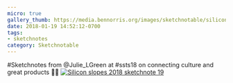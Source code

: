 ```yaml
---
micro: true
gallery_thumb: https://media.bennorris.org/images/sketchnotable/silicon-slopes-2018/silicon-slopes-2018-sketchnote-19.jpg
date: 2018-01-19 14:52:12-0700
tags:
- sketchnotes
category: Sketchnotable
---
```


#Sketchnotes from @Julie_LGreen at #ssts18 on connecting culture and great products ✍🏼 [![Silicon slopes 2018 sketchnote 19](https://media.bennorris.org/images/sketchnotable/silicon-slopes-2018/silicon-slopes-2018-sketchnote-19.jpg)](https://media.bennorris.org/images/sketchnotable/silicon-slopes-2018/silicon-slopes-2018-sketchnote-19.jpg)